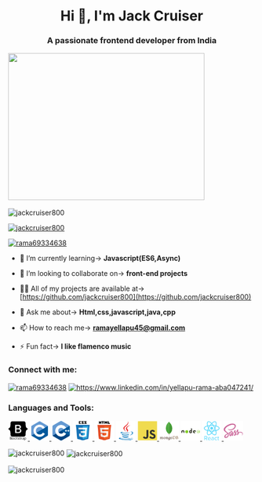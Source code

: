 <h1 align="center">Hi 👋, I'm Jack Cruiser</h1>
<h3 align="center">A passionate frontend developer from India</h3>
<img src="https://media1.giphy.com/media/CuuSHzuc0O166MRfjt/giphy.gif?cid=ecf05e47f13p9lo04ml9qcfy4ciuzsb2x8ceupmfqvdmau8z&rid=giphy.gif&ct=g" 
width=400px height=300px>

<p align="left"> <img src="https://komarev.com/ghpvc/?username=jackcruiser800&label=Profile%20views&color=0e75b6&style=flat" alt="jackcruiser800" /> </p>

<p align="left"> <a href="https://github.com/ryo-ma/github-profile-trophy"><img src="https://github-profile-trophy.vercel.app/?username=jackcruiser800" alt="jackcruiser800" /></a> </p>

<p align="left"> <a href="https://twitter.com/rama69334638" target="blank"><img src="https://img.shields.io/twitter/follow/rama69334638?logo=twitter&style=for-the-badge" alt="rama69334638" /></a> </p>

- 🌱 I’m currently learning-> **Javascript(ES6,Async)**

- 👯 I’m looking to collaborate on-> **front-end projects**

- 👨‍💻 All of my projects are available at-> [https://github.com/jackcruiser800](https://github.com/jackcruiser800)

- 💬 Ask me about-> **Html,css,javascript,java,cpp**

- 📫 How to reach me-> **ramayellapu45@gmail.com**

- ⚡ Fun fact-> **I like flamenco music**

<h3 align="left">Connect with me:</h3>
<p align="left">
<a href="https://twitter.com/rama69334638" target="blank"><img align="center" src="https://raw.githubusercontent.com/rahuldkjain/github-profile-readme-generator/master/src/images/icons/Social/twitter.svg" alt="rama69334638" height="30" width="40" /></a>
<a href="https://linkedin.com/in/https://www.linkedin.com/in/yellapu-rama-aba047241/" target="blank"><img align="center" src="https://raw.githubusercontent.com/rahuldkjain/github-profile-readme-generator/master/src/images/icons/Social/linked-in-alt.svg" alt="https://www.linkedin.com/in/yellapu-rama-aba047241/" height="30" width="40" /></a>
</p>

<h3 align="left">Languages and Tools:</h3>
<p align="left"> <a href="https://getbootstrap.com" target="_blank" rel="noreferrer"> <img src="https://raw.githubusercontent.com/devicons/devicon/master/icons/bootstrap/bootstrap-plain-wordmark.svg" alt="bootstrap" width="40" height="40"/> </a> <a href="https://www.cprogramming.com/" target="_blank" rel="noreferrer"> <img src="https://raw.githubusercontent.com/devicons/devicon/master/icons/c/c-original.svg" alt="c" width="40" height="40"/> </a> <a href="https://www.w3schools.com/cpp/" target="_blank" rel="noreferrer"> <img src="https://raw.githubusercontent.com/devicons/devicon/master/icons/cplusplus/cplusplus-original.svg" alt="cplusplus" width="40" height="40"/> </a> <a href="https://www.w3schools.com/css/" target="_blank" rel="noreferrer"> <img src="https://raw.githubusercontent.com/devicons/devicon/master/icons/css3/css3-original-wordmark.svg" alt="css3" width="40" height="40"/> </a> <a href="https://www.w3.org/html/" target="_blank" rel="noreferrer"> <img src="https://raw.githubusercontent.com/devicons/devicon/master/icons/html5/html5-original-wordmark.svg" alt="html5" width="40" height="40"/> </a> <a href="https://www.java.com" target="_blank" rel="noreferrer"> <img src="https://raw.githubusercontent.com/devicons/devicon/master/icons/java/java-original.svg" alt="java" width="40" height="40"/> </a> <a href="https://developer.mozilla.org/en-US/docs/Web/JavaScript" target="_blank" rel="noreferrer"> <img src="https://raw.githubusercontent.com/devicons/devicon/master/icons/javascript/javascript-original.svg" alt="javascript" width="40" height="40"/> </a> <a href="https://www.mongodb.com/" target="_blank" rel="noreferrer"> <img src="https://raw.githubusercontent.com/devicons/devicon/master/icons/mongodb/mongodb-original-wordmark.svg" alt="mongodb" width="40" height="40"/> </a> <a href="https://nodejs.org" target="_blank" rel="noreferrer"> <img src="https://raw.githubusercontent.com/devicons/devicon/master/icons/nodejs/nodejs-original-wordmark.svg" alt="nodejs" width="40" height="40"/> </a> <a href="https://reactjs.org/" target="_blank" rel="noreferrer"> <img src="https://raw.githubusercontent.com/devicons/devicon/master/icons/react/react-original-wordmark.svg" alt="react" width="40" height="40"/> </a> <a href="https://sass-lang.com" target="_blank" rel="noreferrer"> <img src="https://raw.githubusercontent.com/devicons/devicon/master/icons/sass/sass-original.svg" alt="sass" width="40" height="40"/> </a> </p>

<p><img align="left" src="https://github-readme-stats.vercel.app/api/top-langs?username=jackcruiser800&show_icons=true&locale=en&layout=compact" alt="jackcruiser800" /></p>

<p>&nbsp;<img align="center" src="https://github-readme-stats.vercel.app/api?username=jackcruiser800&show_icons=true&locale=en" alt="jackcruiser800" /></p>

<p><img align="center" src="https://github-readme-streak-stats.herokuapp.com/?user=jackcruiser800&" alt="jackcruiser800" /></p>
